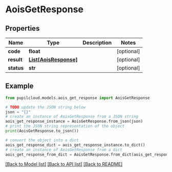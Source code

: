 # AoisGetResponse


## Properties

Name | Type | Description | Notes
------------ | ------------- | ------------- | -------------
**code** | **float** |  | [optional] 
**result** | [**List[AoisResponse]**](AoisResponse.md) |  | [optional] 
**status** | **str** |  | [optional] 

## Example

```python
from pupilcloud.models.aois_get_response import AoisGetResponse

# TODO update the JSON string below
json = "{}"
# create an instance of AoisGetResponse from a JSON string
aois_get_response_instance = AoisGetResponse.from_json(json)
# print the JSON string representation of the object
print(AoisGetResponse.to_json())

# convert the object into a dict
aois_get_response_dict = aois_get_response_instance.to_dict()
# create an instance of AoisGetResponse from a dict
aois_get_response_from_dict = AoisGetResponse.from_dict(aois_get_response_dict)
```
[[Back to Model list]](../README.md#documentation-for-models) [[Back to API list]](../README.md#documentation-for-api-endpoints) [[Back to README]](../README.md)


